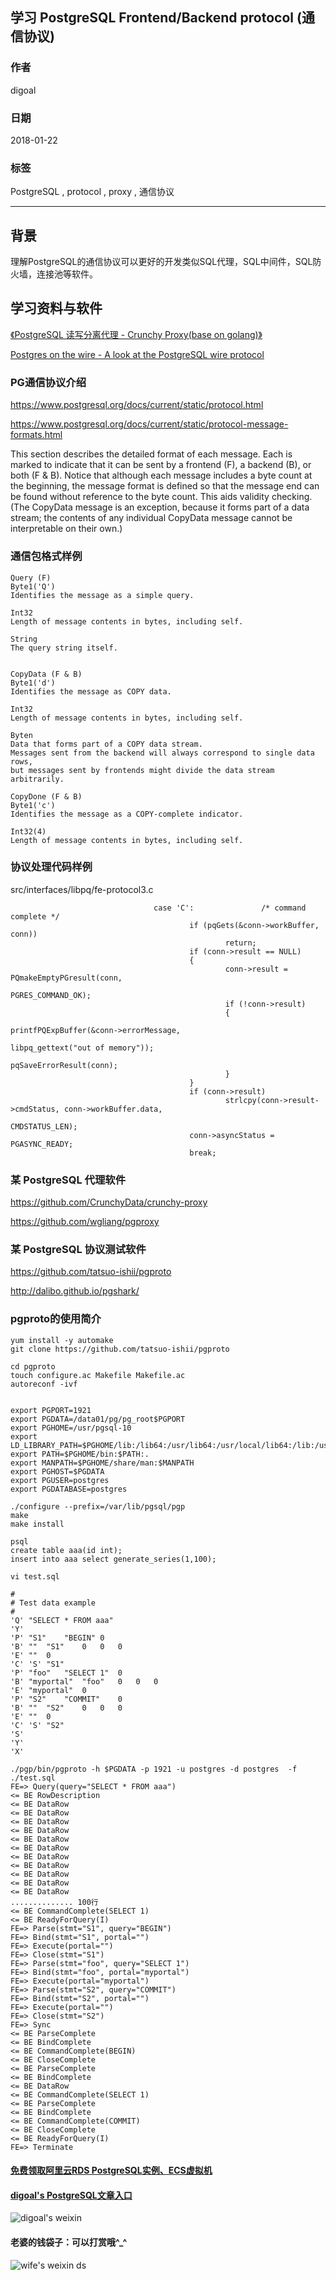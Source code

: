 ## 学习 PostgreSQL Frontend/Backend protocol (通信协议)   
                               
### 作者                               
digoal                               
                               
### 日期                               
2018-01-22                              
                               
### 标签                               
PostgreSQL , protocol , proxy , 通信协议   
                               
----                               
                               
## 背景       
理解PostgreSQL的通信协议可以更好的开发类似SQL代理，SQL中间件，SQL防火墙，连接池等软件。  
  
## 学习资料与软件  
[《PostgreSQL 读写分离代理 - Crunchy Proxy(base on golang)》](../201708/20170807_01.md)    
  
[Postgres on the wire - A look at the PostgreSQL wire protocol](../201708/20170806_01_pdf_001.pdf)      
  
### PG通信协议介绍  
  
https://www.postgresql.org/docs/current/static/protocol.html  
  
https://www.postgresql.org/docs/current/static/protocol-message-formats.html  
  
This section describes the detailed format of each message. Each is marked to indicate that it can be sent by a frontend (F), a backend (B), or both (F & B). Notice that although each message includes a byte count at the beginning, the message format is defined so that the message end can be found without reference to the byte count. This aids validity checking. (The CopyData message is an exception, because it forms part of a data stream; the contents of any individual CopyData message cannot be interpretable on their own.)  
  
### 通信包格式样例  
  
```  
Query (F)  
Byte1('Q')  
Identifies the message as a simple query.  
  
Int32  
Length of message contents in bytes, including self.  
  
String  
The query string itself.  
  
  
CopyData (F & B)  
Byte1('d')  
Identifies the message as COPY data.  
  
Int32  
Length of message contents in bytes, including self.  
  
Byten  
Data that forms part of a COPY data stream.   
Messages sent from the backend will always correspond to single data rows,   
but messages sent by frontends might divide the data stream arbitrarily.  
  
CopyDone (F & B)  
Byte1('c')  
Identifies the message as a COPY-complete indicator.  
  
Int32(4)  
Length of message contents in bytes, including self.  
```  
  
### 协议处理代码样例  
  
src/interfaces/libpq/fe-protocol3.c  
  
```  
                                case 'C':               /* command complete */  
                                        if (pqGets(&conn->workBuffer, conn))  
                                                return;  
                                        if (conn->result == NULL)  
                                        {  
                                                conn->result = PQmakeEmptyPGresult(conn,  
                                                                                                                   PGRES_COMMAND_OK);  
                                                if (!conn->result)  
                                                {  
                                                        printfPQExpBuffer(&conn->errorMessage,  
                                                                                          libpq_gettext("out of memory"));  
                                                        pqSaveErrorResult(conn);  
                                                }  
                                        }  
                                        if (conn->result)  
                                                strlcpy(conn->result->cmdStatus, conn->workBuffer.data,  
                                                                CMDSTATUS_LEN);  
                                        conn->asyncStatus = PGASYNC_READY;  
                                        break;  
```  
   
### 某 PostgreSQL 代理软件  
  
https://github.com/CrunchyData/crunchy-proxy  
  
https://github.com/wgliang/pgproxy  
  
### 某 PostgreSQL 协议测试软件  
  
https://github.com/tatsuo-ishii/pgproto  
  
http://dalibo.github.io/pgshark/    
    
### pgproto的使用简介    
    
```    
yum install -y automake    
git clone https://github.com/tatsuo-ishii/pgproto    
    
cd pgproto    
touch configure.ac Makefile Makefile.ac    
autoreconf -ivf    
    
    
export PGPORT=1921    
export PGDATA=/data01/pg/pg_root$PGPORT      
export PGHOME=/usr/pgsql-10     
export LD_LIBRARY_PATH=$PGHOME/lib:/lib64:/usr/lib64:/usr/local/lib64:/lib:/usr/lib:/usr/local/lib:$LD_LIBRARY_PATH      
export PATH=$PGHOME/bin:$PATH:.      
export MANPATH=$PGHOME/share/man:$MANPATH      
export PGHOST=$PGDATA      
export PGUSER=postgres      
export PGDATABASE=postgres      
    
./configure --prefix=/var/lib/pgsql/pgp    
make    
make install    
```    
    
```    
psql    
create table aaa(id int);    
insert into aaa select generate_series(1,100);    
```    
    
```    
vi test.sql    
    
#    
# Test data example    
#    
'Q'	"SELECT * FROM aaa"    
'Y'    
'P'	"S1"	"BEGIN"	0    
'B'	""	"S1"	0	0	0    
'E'	""	0    
'C'	'S'	"S1"    
'P'	"foo"	"SELECT 1"	0    
'B'	"myportal"	"foo"	0	0	0    
'E'	"myportal"	0    
'P'	"S2"	"COMMIT"	0    
'B'	""	"S2"	0	0	0    
'E'	""	0    
'C'	'S'	"S2"    
'S'    
'Y'    
'X'    
```    
    
```    
./pgp/bin/pgproto -h $PGDATA -p 1921 -u postgres -d postgres  -f ./test.sql    
FE=> Query(query="SELECT * FROM aaa")    
<= BE RowDescription    
<= BE DataRow    
<= BE DataRow    
<= BE DataRow    
<= BE DataRow    
<= BE DataRow    
<= BE DataRow    
<= BE DataRow    
<= BE DataRow    
<= BE DataRow    
<= BE DataRow    
<= BE DataRow    
.............. 100行    
<= BE CommandComplete(SELECT 1)    
<= BE ReadyForQuery(I)    
FE=> Parse(stmt="S1", query="BEGIN")    
FE=> Bind(stmt="S1", portal="")    
FE=> Execute(portal="")    
FE=> Close(stmt="S1")    
FE=> Parse(stmt="foo", query="SELECT 1")    
FE=> Bind(stmt="foo", portal="myportal")    
FE=> Execute(portal="myportal")    
FE=> Parse(stmt="S2", query="COMMIT")    
FE=> Bind(stmt="S2", portal="")    
FE=> Execute(portal="")    
FE=> Close(stmt="S2")    
FE=> Sync    
<= BE ParseComplete    
<= BE BindComplete    
<= BE CommandComplete(BEGIN)    
<= BE CloseComplete    
<= BE ParseComplete    
<= BE BindComplete    
<= BE DataRow    
<= BE CommandComplete(SELECT 1)    
<= BE ParseComplete    
<= BE BindComplete    
<= BE CommandComplete(COMMIT)    
<= BE CloseComplete    
<= BE ReadyForQuery(I)    
FE=> Terminate    
```    
  
  
  
  
  
  
  
  
  
  
  
  
  
#### [免费领取阿里云RDS PostgreSQL实例、ECS虚拟机](https://free.aliyun.com/ "57258f76c37864c6e6d23383d05714ea")
  
  
#### [digoal's PostgreSQL文章入口](https://github.com/digoal/blog/blob/master/README.md "22709685feb7cab07d30f30387f0a9ae")
  
  
![digoal's weixin](../pic/digoal_weixin.jpg "f7ad92eeba24523fd47a6e1a0e691b59")
  
  
#### 老婆的钱袋子：可以打赏哦^_^  
![wife's weixin ds](../pic/wife_weixin_ds.jpg "acd5cce1a143ef1d6931b1956457bc9f")
  

